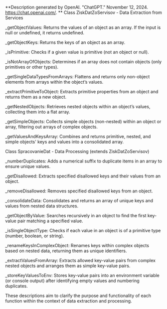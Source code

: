**Description generated by OpenAI. "ChatGPT." November 12, 2024. https://chat.openai.com/.
**
Class ZiskDatZoServisov - Data Extraction from Services

_getObjectValues: Returns the values of an object as an array. If the input is null or undefined, it returns undefined.

_getObjectKeys: Returns the keys of an object as an array.

_isPrimitive: Checks if a given value is primitive (not an object or null).

_isNotArrayOfObjects: Determines if an array does not contain objects (only primitives or other types).

_getSingleDataTypesFromArrays: Flattens and returns only non-object elements from arrays within the object’s values.

_extractPrimitiveToObject: Extracts primitive properties from an object and returns them as a new object.

_getNestedObjects: Retrieves nested objects within an object’s values, collecting them into a flat array.

_getSimpleObjects: Collects simple objects (non-nested) within an object or array, filtering out arrays of complex objects.

_getValuesAndKeysArray: Combines and returns primitive, nested, and simple objects' keys and values into a consolidated array.



Class SpracovanieDat - Data Processing (extends ZiskDatZoServisov)

_numberDuplicates: Adds a numerical suffix to duplicate items in an array to ensure unique values.

_getDisallowed: Extracts specified disallowed keys and their values from an object.

_removeDisallowed: Removes specified disallowed keys from an object.

_consolidateData: Consolidates and returns an array of unique keys and values from nested data structures.

_getObjectByValue: Searches recursively in an object to find the first key-value pair matching a specified value.

_isSingleObjectType: Checks if each value in an object is of a primitive type (number, boolean, or string).

_renameKeysInComplexObject: Renames keys within complex objects based on nested data, returning them as unique identifiers.

_extractValuesFromArray: Extracts allowed key-value pairs from complex nested objects and arranges them as simple key-value pairs.

_storeKeyValuesToEnv: Stores key-value pairs into an environment variable (or console output) after identifying empty values and numbering duplicates.

These descriptions aim to clarify the purpose and functionality of each function within the context of data extraction and processing.





